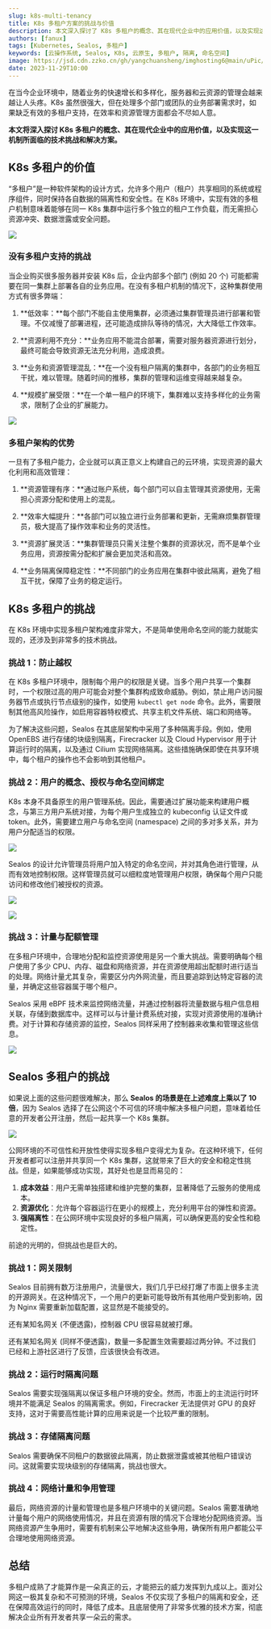 ```yaml
---
slug: k8s-multi-tenancy
title: K8s 多租户方案的挑战与价值
description: 本文深入探讨了 K8s 多租户的概念、其在现代企业中的应用价值，以及实现这一机制所面临的技术挑战和解决方案。
authors: [fanux]
tags: [Kubernetes, Sealos, 多租户]
keywords: [云操作系统, Sealos, K8s, 云原生, 多租户, 隔离, 命名空间]
image: https://jsd.cdn.zzko.cn/gh/yangchuansheng/imghosting6@main/uPic/2023-11-29-17-36-fBsk9p.jpg
date: 2023-11-29T10:00
---
```


在当今企业环境中，随着业务的快速增长和多样化，服务器和云资源的管理会越来越让人头疼。K8s 虽然很强大，但在处理多个部门或团队的业务部署需求时，如果缺乏有效的多租户支持，在效率和资源管理方面都会不尽如人意。

**本文将深入探讨 K8s 多租户的概念、其在现代企业中的应用价值，以及实现这一机制所面临的技术挑战和解决方案。**

<!--truncate-->

## K8s 多租户的价值

“多租户”是一种软件架构的设计方式，允许多个用户（租户）共享相同的系统或程序组件，同时保持各自数据的隔离性和安全性。在 K8s 环境中，实现有效的多租户机制意味着能够在同一 K8s 集群中运行多个独立的租户工作负载，而无需担心资源冲突、数据泄露或安全问题。

![](https://jsd.cdn.zzko.cn/gh/yangchuansheng/imghosting6@main/uPic/2023-11-29-10-34-rLPyaY.jpg)

### 没有多租户支持的挑战

当企业购买很多服务器并安装 K8s 后，企业内部多个部门 (例如 20 个) 可能都需要在同一集群上部署各自的业务应用。在没有多租户机制的情况下，这种集群使用方式有很多弊端：

1. **低效率：**每个部门不能自主使用集群，必须通过集群管理员进行部署和管理。不仅减慢了部署进程，还可能造成排队等待的情况，大大降低工作效率。

2. **资源利用不充分：**业务应用不能混合部署，需要对服务器资源进行划分，最终可能会导致资源无法充分利用，造成浪费。

3. **业务和资源管理混乱：**在一个没有租户隔离的集群中，各部门的业务相互干扰，难以管理。随着时间的推移，集群的管理和运维变得越来越复杂。

4. **规模扩展受限：**在一个单一租户的环境下，集群难以支持多样化的业务需求，限制了企业的扩展能力。

![](https://jsd.cdn.zzko.cn/gh/yangchuansheng/imghosting6@main/uPic/2023-11-29-10-34-yua4G3.png)

### 多租户架构的优势

一旦有了多租户能力，企业就可以真正意义上构建自己的云环境，实现资源的最大化利用和高效管理：

1. **资源管理有序：**通过账户系统，每个部门可以自主管理其资源使用，无需担心资源分配和使用上的混乱。

2. **效率大幅提升：**各部门可以独立进行业务部署和更新，无需麻烦集群管理员，极大提高了操作效率和业务的灵活性。

3. **资源扩展灵活：**集群管理员只需关注整个集群的资源状况，而不是单个业务应用，资源按需分配和扩展会更加灵活和高效。

4. **业务隔离保障稳定性：**不同部门的业务应用在集群中彼此隔离，避免了相互干扰，保障了业务的稳定运行。

## K8s 多租户的挑战

在 K8s 环境中实现多租户架构难度非常大，不是简单使用命名空间的能力就能实现的，还涉及到非常多的技术挑战。

### 挑战 1：防止越权

在 K8s 多租户环境中，限制每个用户的权限是关键。当多个用户共享一个集群时，一个权限过高的用户可能会对整个集群构成致命威胁。例如，禁止用户访问服务器节点或执行节点级别的操作，如使用 `kubectl get node` 命令。此外，需要限制其他高风险操作，如启用容器特权模式、共享主机文件系统、端口和网络等。

为了解决这些问题，Sealos 在其底层架构中采用了多种隔离手段。例如，使用 OpenEBS 进行存储的块级别隔离，Firecracker 以及 Cloud Hypervisor 用于计算运行时的隔离，以及通过 Cilium 实现网络隔离。这些措施确保即使在共享环境中，每个租户的操作也不会影响到其他租户。

### 挑战 2：用户的概念、授权与命名空间绑定

K8s 本身不具备原生的用户管理系统。因此，需要通过扩展功能来构建用户概念，与第三方用户系统对接，为每个用户生成独立的 kubeconfig 认证文件或 token。此外，需要建立用户与命名空间 (namespace) 之间的多对多关系，并为用户分配适当的权限。

![](https://jsd.cdn.zzko.cn/gh/yangchuansheng/imghosting6@main/uPic/2023-11-29-10-34-Dfn5xa.png)

Sealos 的设计允许管理员将用户加入特定的命名空间，并对其角色进行管理，从而有效地控制权限。这样管理员就可以细粒度地管理用户权限，确保每个用户只能访问和修改他们被授权的资源。

![](https://jsd.cdn.zzko.cn/gh/yangchuansheng/imghosting6@main/uPic/2023-11-29-10-34-wknQxI.png)

![](https://jsd.cdn.zzko.cn/gh/yangchuansheng/imghosting6@main/uPic/2023-11-29-10-34-RQFrTB.png)

### 挑战 3：计量与配额管理

在多租户环境中，合理地分配和监控资源使用是另一个重大挑战。需要明确每个租户使用了多少 CPU、内存、磁盘和网络资源，并在资源使用超出配额时进行适当的处理。网络计量尤其复杂，需要区分内外网流量，而且要追踪到达特定容器的流量，并确定这些容器属于哪个租户。

Sealos 采用 eBPF 技术来监控网络流量，并通过控制器将流量数据与租户信息相关联，存储到数据库中。这样可以与计量计费系统对接，实现对资源使用的准确计费。对于计算和存储资源的监控，Sealos 同样采用了控制器来收集和管理这些信息。

![](https://jsd.cdn.zzko.cn/gh/yangchuansheng/imghosting6@main/uPic/2023-11-29-10-36-HsycaI.png)

## Sealos 多租户的挑战

如果说上面的这些问题很难解决，那么 **Sealos 的场景是在上述难度上乘以了 10 倍**，因为 Sealos 选择了在公网这个不可信的环境中解决多租户问题，意味着给任意的开发者公开注册，然后一起共享一个 K8s 集群。

![](https://jsd.cdn.zzko.cn/gh/yangchuansheng/imghosting6@main/uPic/2023-11-29-10-54-kbCMsN.png)

公网环境的不可信性和开放性使得实现多租户变得尤为复杂。在这种环境下，任何开发者都可以注册并共享同一个 K8s 集群，这就带来了巨大的安全和稳定性挑战。但是，如果能够成功实现，其好处也是显而易见的：

1. **成本效益**：用户无需单独搭建和维护完整的集群，显著降低了云服务的使用成本。
2. **资源优化**：允许每个容器运行在更小的规模上，充分利用平台的弹性和资源。
3. **强隔离性**：在公网环境中实现良好的多租户隔离，可以确保更高的安全性和稳定性。

前途的光明的，但挑战也是巨大的。

### 挑战 1：网关限制

Sealos 目前拥有数万注册用户，流量很大，我们几乎已经打爆了市面上很多主流的开源网关。在这种情况下，一个用户的更新可能导致所有其他用户受到影响，因为 Nginx 需要重新加载配置，这显然是不能接受的。

还有某知名网关 (不便透露)，控制器 CPU 很容易就被打爆。

还有某知名网关 (同样不便透露)，数量一多配置生效需要超过两分钟。不过我们已经和上游社区进行了反馈，应该很快会有改进。

### 挑战 2：运行时隔离问题

Sealos 需要实现强隔离以保证多租户环境的安全。然而，市面上的主流运行时环境并不能满足 Sealos 的隔离需求。例如，Firecracker 无法提供对 GPU 的良好支持，这对于需要高性能计算的应用来说是一个比较严重的限制。

### 挑战 3：存储隔离问题

Sealos 需要确保不同租户的数据彼此隔离，防止数据泄露或被其他租户错误访问。这就需要实现块级别的存储隔离，挑战也很大。

### 挑战 4：网络计量和争用管理

最后，网络资源的计量和管理也是多租户环境中的关键问题。Sealos 需要准确地计量每个用户的网络使用情况，并且在资源有限的情况下合理地分配网络资源。当网络资源产生争用时，需要有机制来公平地解决这些争用，确保所有用户都能公平合理地使用网络资源。

## 总结

多租户成熟了才能算作是一朵真正的云，才能把云的威力发挥到九成以上。面对公网这一极其复杂和不可预测的环境，Sealos 不仅实现了多租户的隔离和安全，还在保障高效运行的同时，降低了成本。且底层使用了非常多优雅的技术方案，彻底解决企业所有开发者共享一朵云的需求。
